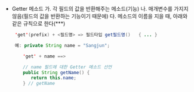 - Getter 메소드
가. 각 필드의 값을 반환해주는 메소드(기능)
나. 매개변수를 가지지 않음(필드의 값을 반환하는 기능이기 때문에)
다. 메소드의 이름을 지을 때, 아래와 같은 규칙으로 한다(***)
    
    ``` java
     'get'(prefix) + <필드명> => 필드타입 get필드명()   { ... }
    
     예: private String name = "Sangjun";
    
        'get' + name ==>
    
        // name 필드에 대한 Getter 메소드 선언
        public String getName() {
           return this.name;
        } // getName
    
    ```
